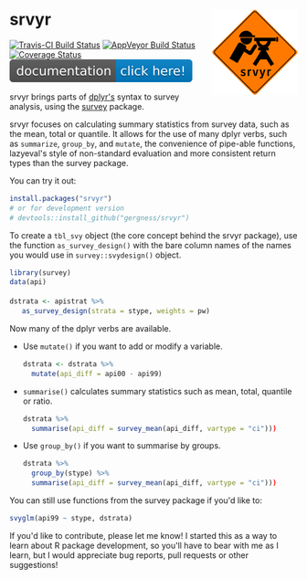 
<!-- README.md is generated from README.Rmd. Please edit that file -->
srvyr <img src="tools/logo.png" align="right" height="149" width="149"/>
========================================================================

[![Travis-CI Build Status](https://travis-ci.org/gergness/srvyr.svg?branch=master)](https://travis-ci.org/gergness/srvyr) [![AppVeyor Build Status](https://ci.appveyor.com/api/projects/status/github/gergness/srvyr?branch=master&svg=true)](https://ci.appveyor.com/project/gergness/srvyr) [![Coverage Status](https://codecov.io/gh/gergness/srvyr/master.svg)](https://codecov.io/github/gergness/srvyr?branch=master) [![Documentation via pkgdown](tools/pkgdownshield.svg)](http://gdfe.co/srvyr)

srvyr brings parts of [dplyr's](https://github.com/hadley/dplyr/) syntax to survey analysis, using the [survey](https://CRAN.R-project.org/package=survey) package.

srvyr focuses on calculating summary statistics from survey data, such as the mean, total or quantile. It allows for the use of many dplyr verbs, such as `summarize`, `group_by`, and `mutate`, the convenience of pipe-able functions, lazyeval's style of non-standard evaluation and more consistent return types than the survey package.

You can try it out:

``` r
install.packages("srvyr")
# or for development version
# devtools::install_github("gergness/srvyr")
```

To create a `tbl_svy` object (the core concept behind the srvyr package), use the function `as_survey_design()` with the bare column names of the names you would use in `survey::svydesign()` object.

``` r
library(survey)
data(api)

dstrata <- apistrat %>%
   as_survey_design(strata = stype, weights = pw)
```

Now many of the dplyr verbs are available.

-   Use `mutate()` if you want to add or modify a variable.

    ``` r
    dstrata <- dstrata %>%
      mutate(api_diff = api00 - api99)
    ```

-   `summarise()` calculates summary statistics such as mean, total, quantile or ratio.

    ``` r
    dstrata %>% 
      summarise(api_diff = survey_mean(api_diff, vartype = "ci")))
    ```

-   Use `group_by()` if you want to summarise by groups.

    ``` r
    dstrata %>% 
      group_by(stype) %>%
      summarise(api_diff = survey_mean(api_diff, vartype = "ci")))
    ```

You can still use functions from the survey package if you'd like to:

``` r
svyglm(api99 ~ stype, dstrata)
```

If you'd like to contribute, please let me know! I started this as a way to learn about R package development, so you'll have to bear with me as I learn, but I would appreciate bug reports, pull requests or other suggestions!
